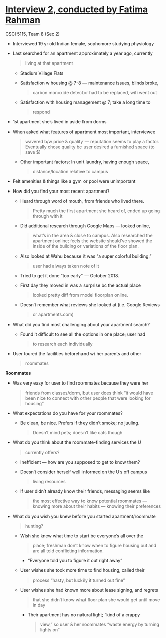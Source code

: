<u>Interview 2, conducted by Fatima Rahman</u>
==============================================

CSCI 5115, Team 8 (Sec 2)

-   Interviewed 19 yr old Indian female, sophomore studying physiology

-   Last searched for an apartment approximately a year ago, currently
    > living at that apartment

    -   Stadium Village Flats

    -   Satisfaction w housing @ 7-8 — maintenance issues, blinds broke,
        > carbon monoxide detector had to be replaced, wifi went out

    -   Satisfaction with housing management @ 7; take a long time to
        > respond

-   1st apartment she’s lived in aside from dorms

-   When asked what features of apartment most important, interviewee
    > wavered b/w price & quality — reputation seems to play a factor.
    > Eventually chose quality bc user desired a furnished space (to
    > save $)

    -   Other important factors: In unit laundry, having enough space,
        > distance/location relative to campus

<!-- -->

-   Felt amenities & things like a gym or pool were unimportant

-   How did you find your most recent apartment?

    -   Heard through word of mouth, from friends who lived there.
        > Pretty much the first apartment she heard of, ended up going
        > through with it

    -   Did additional research through Google Maps — looked online,
        > what’s in the area & close to campus. Also researched the
        > apartment online; feels the website should’ve showed the
        > inside of the building or variations of the floor plan.

    -   Also looked at Wahu because it was “a super colorful building,”
        > user had always taken note of it

    -   Tried to get it done “too early” — October 2018.

    -   First day they moved in was a surprise bc the actual place
        > looked pretty diff from model floorplan online.

    -   Doesn’t remember what reviews she looked at (i.e. Google Reviews
        > or apartments.com)

-   What did you find most challenging about your apartment search?

    -   Found it difficult to see all the options in one place; user had
        > to research each individually

-   User toured the facilities beforehand w/ her parents and other
    > roommates

**Roommates**

-   Was very easy for user to find roommates because they were her
    > friends from classes/dorm, but user does think “it would have been
    > nice to connect with other people that were looking for housing”

-   What expectations do you have for your roommates?

    -   Be clean, be nice. Prefers if they didn’t smoke; no juuling.
        > Doesn’t mind pets; doesn’t like cats though

-   What do you think about the roommate-finding services the U
    > currently offers?

    -   Inefficient — how are you supposed to get to know them?

    -   Doesn’t consider herself well informed on the U’s off campus
        > living resources

    -   If user didn’t already know their friends, messaging seems like
        > the most effective way to know potential roommates — knowing
        > more about their habits — knowing their preferences

-   What do you wish you knew before you started apartment/roommate
    > hunting?

    -   Wish she knew what time to start bc everyone’s all over the
        > place; freshman don’t know when to figure housing out and are
        > all told conflicting information.

        -   “Everyone told you to figure it out right away”

    -   User wishes she took more time to find housing, called their
        > process “hasty, but luckily it turned out fine”

    -   User wishes she had known more about lease signing, and regrets
        > that she didn’t know what floor plan she would get until move
        > in day

        -   Their apartment has no natural light; “kind of a crappy
            > view,” so user & her roommates “waste energy by turning
            > lights on”
